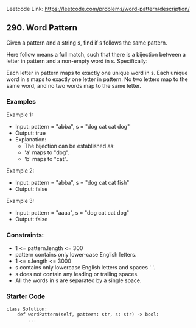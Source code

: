 Leetcode Link: https://leetcode.com/problems/word-pattern/description/

## 290. Word Pattern

Given a pattern and a string s, find if s follows the same pattern.

Here follow means a full match, such that there is a bijection between a letter in pattern and a non-empty word in s. Specifically:

Each letter in pattern maps to exactly one unique word in s.
Each unique word in s maps to exactly one letter in pattern.
No two letters map to the same word, and no two words map to the same letter.

### Examples 

Example 1:
- Input: pattern = "abba", s = "dog cat cat dog"
- Output: true
- Explanation:
    - The bijection can be established as:
    - 'a' maps to "dog".
    - 'b' maps to "cat".

Example 2:
- Input: pattern = "abba", s = "dog cat cat fish"
- Output: false

Example 3:
- Input: pattern = "aaaa", s = "dog cat cat dog"
- Output: false

### Constraints:

- 1 <= pattern.length <= 300
- pattern contains only lower-case English letters.
- 1 <= s.length <= 3000
- s contains only lowercase English letters and spaces ' '.
- s does not contain any leading or trailing spaces.
- All the words in s are separated by a single space.

### Starter Code
```
class Solution:
    def wordPattern(self, pattern: str, s: str) -> bool:
        ...
```